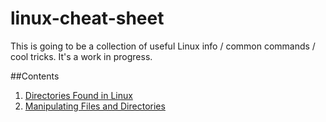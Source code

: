 # linux-cheat-sheet
This is going to be a collection of useful Linux info / common commands / cool tricks.
It's a work in progress.

##Contents
1. [Directories Found in Linux](docs/linux-directories.md)
2. [Manipulating Files and Directories](docs/manipulating-files-and-directories.md)
